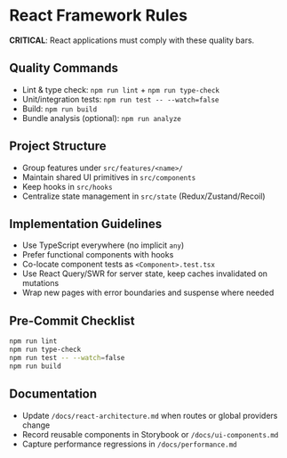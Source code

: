 <!-- REACT:START -->
# React Framework Rules

**CRITICAL**: React applications must comply with these quality bars.

## Quality Commands
- Lint & type check: `npm run lint` + `npm run type-check`
- Unit/integration tests: `npm run test -- --watch=false`
- Build: `npm run build`
- Bundle analysis (optional): `npm run analyze`

## Project Structure
- Group features under `src/features/<name>/`
- Maintain shared UI primitives in `src/components`
- Keep hooks in `src/hooks`
- Centralize state management in `src/state` (Redux/Zustand/Recoil)

## Implementation Guidelines
- Use TypeScript everywhere (no implicit `any`)
- Prefer functional components with hooks
- Co-locate component tests as `<Component>.test.tsx`
- Use React Query/SWR for server state, keep caches invalidated on mutations
- Wrap new pages with error boundaries and suspense where needed

## Pre-Commit Checklist
```bash
npm run lint
npm run type-check
npm run test -- --watch=false
npm run build
```

## Documentation
- Update `/docs/react-architecture.md` when routes or global providers change
- Record reusable components in Storybook or `/docs/ui-components.md`
- Capture performance regressions in `/docs/performance.md`

<!-- REACT:END -->
